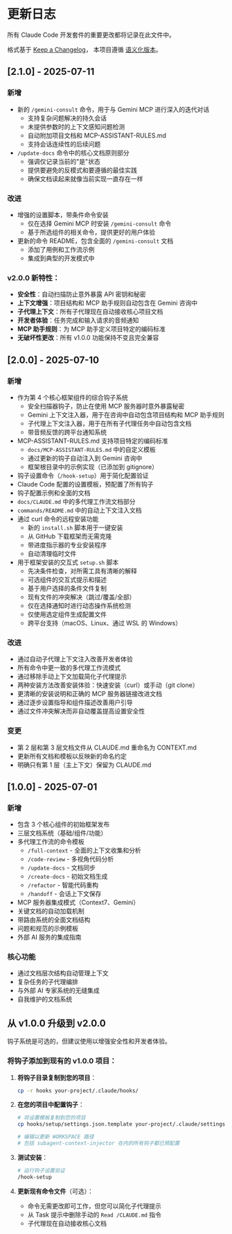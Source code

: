 # 更新日志

所有 Claude Code 开发套件的重要更改都将记录在此文件中。

格式基于 [Keep a Changelog](https://keepachangelog.com/zh-CN/1.0.0/)，
本项目遵循 [语义化版本](https://semver.org/lang/zh-CN/spec/v2.0.0.html)。


## [2.1.0] - 2025-07-11

### 新增
- 新的 `/gemini-consult` 命令，用于与 Gemini MCP 进行深入的迭代对话
  - 支持复杂问题解决的持久会话
  - 未提供参数时的上下文感知问题检测
  - 自动附加项目文档和 MCP-ASSISTANT-RULES.md
  - 支持会话连续性的后续问题
- `/update-docs` 命令中的核心文档原则部分
  - 强调仅记录当前的"是"状态
  - 提供要避免的反模式和要遵循的最佳实践
  - 确保文档读起来就像当前实现一直存在一样

### 改进
- 增强的设置脚本，带条件命令安装
  - 仅在选择 Gemini MCP 时安装 `/gemini-consult` 命令
  - 基于所选组件的相关命令，提供更好的用户体验
- 更新的命令 README，包含全面的 `/gemini-consult` 文档
  - 添加了用例和工作流示例
  - 集成到典型的开发模式中

### v2.0.0 新特性：
- **安全性**：自动扫描防止意外暴露 API 密钥和秘密
- **上下文增强**：项目结构和 MCP 助手规则自动包含在 Gemini 咨询中
- **子代理上下文**：所有子代理现在自动接收核心项目文档
- **开发者体验**：任务完成和输入请求的音频通知
- **MCP 助手规则**：为 MCP 助手定义项目特定的编码标准
- **无破坏性更改**：所有 v1.0.0 功能保持不变且完全兼容


## [2.0.0] - 2025-07-10

### 新增
- 作为第 4 个核心框架组件的综合钩子系统
  - 安全扫描器钩子，防止在使用 MCP 服务器时意外暴露秘密
  - Gemini 上下文注入器，用于在咨询中自动包含项目结构和 MCP 助手规则
  - 子代理上下文注入器，用于在所有子代理任务中自动包含文档
  - 带音频反馈的跨平台通知系统
- MCP-ASSISTANT-RULES.md 支持项目特定的编码标准
  - `docs/MCP-ASSISTANT-RULES.md` 中的自定义模板
  - 通过更新的钩子自动注入到 Gemini 咨询中
  - 框架根目录中的示例实现（已添加到 gitignore）
- 钩子设置命令（`/hook-setup`）用于简化配置验证
- Claude Code 配置的设置模板，预配置了所有钩子
- 钩子配置示例和全面的文档
- `docs/CLAUDE.md` 中的多代理工作流文档部分
- `commands/README.md` 中的自动上下文注入文档
- 通过 curl 命令的远程安装功能
  - 新的 `install.sh` 脚本用于一键安装
  - 从 GitHub 下载框架而无需克隆
  - 带进度指示器的专业安装程序
  - 自动清理临时文件
- 用于框架安装的交互式 `setup.sh` 脚本
  - 先决条件检查，对所需工具有清晰的解释
  - 可选组件的交互式提示和描述
  - 基于用户选择的条件文件复制
  - 现有文件的冲突解决（跳过/覆盖/全部）
  - 仅在选择通知时进行动态操作系统检测
  - 仅使用选定组件生成配置文件
  - 跨平台支持（macOS、Linux、通过 WSL 的 Windows）


### 改进
- 通过自动子代理上下文注入改善开发者体验
- 所有命令中更一致的多代理工作流模式
- 通过移除手动上下文加载简化子代理提示
- 两种安装方法改善安装体验：快速安装（curl）或手动（git clone）
- 更清晰的安装说明和正确的 MCP 服务器链接改进文档
- 通过逐步设置指导和组件描述改善用户引导
- 通过文件冲突解决而非自动覆盖提高设置安全性

### 变更
- 第 2 层和第 3 层文档文件从 CLAUDE.md 重命名为 CONTEXT.md
- 更新所有文档和模板以反映新的命名约定
- 明确只有第 1 层（主上下文）保留为 CLAUDE.md


## [1.0.0] - 2025-07-01

### 新增
- 包含 3 个核心组件的初始框架发布
- 三层文档系统（基础/组件/功能）
- 多代理工作流的命令模板
  - `/full-context` - 全面的上下文收集和分析
  - `/code-review` - 多视角代码分析
  - `/update-docs` - 文档同步
  - `/create-docs` - 初始文档生成
  - `/refactor` - 智能代码重构
  - `/handoff` - 会话上下文保存
- MCP 服务器集成模式（Context7、Gemini）
- 关键文档的自动加载机制
- 带路由系统的全面文档结构
- 问题和规范的示例模板
- 外部 AI 服务的集成指南

### 核心功能
- 通过文档层次结构自动管理上下文
- 复杂任务的子代理编排
- 与外部 AI 专家系统的无缝集成
- 自我维护的文档系统


## 从 v1.0.0 升级到 v2.0.0

钩子系统是可选的，但建议使用以增强安全性和开发者体验。

### 将钩子添加到现有的 v1.0.0 项目：

1. **将钩子目录复制到您的项目**：
   ```bash
   cp -r hooks your-project/.claude/hooks/
   ```

2. **在您的项目中配置钩子**：
   ```bash
   # 将设置模板复制到您的项目
   cp hooks/setup/settings.json.template your-project/.claude/settings.json
   
   # 编辑以更新 WORKSPACE 路径
   # 包括 subagent-context-injector 在内的所有钩子都已预配置
   ```

3. **测试安装**：
   ```bash
   # 运行钩子设置验证
   /hook-setup
   ```

4. **更新现有命令文件**（可选）：
   - 命令无需更改即可工作，但您可以简化子代理提示
   - 从 Task 提示中删除手动的 `Read /CLAUDE.md` 指令
   - 子代理现在自动接收核心文档
